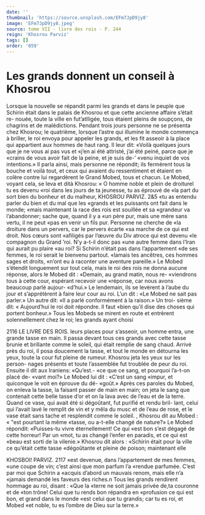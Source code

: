 ```yaml
---
date: ''
thumbnail: 'https://source.unsplash.com/EFm7JpD9jy8'
image: 'EFm7JpD9jy8.jpeg'
source: tome VII - livre des rois - P. 244
reign: 'Khosrou Parviz'
tags: []
order: '059'
---
```


# Les grands donnent un conseil à Khosrou

Lorsque la nouvelle se répandit parmi les grands
et dans le peuple que Schirin était dans le palais
de Khosrou et que cette ancienne affaire s’était re- nouée, toute la ville en fut’atIligée, tous étaient
pleins de soupçons, de chagrins et de malédictions. Pendant trois jours personne ne se présenta chez Khosrou; le quatrième, lorsque l’astre qui illumine
le monde commença à briller, le roi envoya pour appeler les grands, et les fit asseoir à la place qui appartient aux hommes de haut rang. Il leur dit: «Voilà quelques jours que je ne vous ai pas vus et «j’en ai été attristé, j’ai été peiné, parce que je
«crains de vous avoir fait de la peine, et je suis de-’ «venu inquiet de vos intentions.»
Il parla ainsi, mais personne ne répondit; ils fermèrent tous la bouche et voilà tout, et ceux qui avaient du ressentiment et étaient en colère contre lui regardèrent le Grand Mobed, tous et chacun. Le Mobed, voyant cela, se leva et dità Khosrou: « O homme noble et plein de droiturel tu es devenu «roi dans les jours de ta jeunesse, tu as éprouvé de
«la part du sort bien du bonheur et du malheur,
KHOSROU PARVIZ. 2&5 «tu as entendu parler du bien et du mal que les «grands et les puissants ont fait dans le monde;
«mais maintenant la race des rois est souillée et sa «grandeur va l’abandonner; sache que, quand il y a «un père pur, mais une mère sans vertu, il ne peut «pas en venir un fils pur. Personne ne cherche de «la droiture dans un pervers, car le pervers écarte «sa marche de ce qui est droit. Nos cœurs sont «afiligés par l’œuvre du Div atroce qui est devenu
«le compagnon du Grand ’roi. N’y a-t-il donc pas
«une autre femme dans l’lran qui aurait pu plaire «au roi? Si Schirin n’était pas dans l’appartement
«de ses femmes, le roi serait le bienvenu partout. «lamais tes ancêtres, ces hommes sages et droits, «n’ont eu à raconter une aventure pareille.»
Le Mobed s’étendit longuement sur tout cela, mais le roi des rois ne donna aucune réponse, alors le Mobed dit : «Demain, au grand matin, nous re- «viendrons tous à cette cour, espérant recevoir une «réponse, car nous avons beaucoup parlé aujour- «d’hui.» Le lendemain, ils se levèrent à l’aube du
jour et s’apprétèrent à faire leur cour au roi. L’un
dit : «Le Mobed ne sait pas parler.» Un autre dit:
«Il a parlé conformément à la raison.» Un troi-
sième dit: « Aujourd’hui le roi doit répondre. Il faut
«bien qu’il dise des choses qui portent bonheur.»
Tous les Mobeds se mirent en route et entrèrent solennellement chez le roi; les grands ayant choisi

2116 LE LIVRE DES ROIS.
leurs places pour s’asseoir, un homme entra, une
grande tasse en main. Il passa devant tous ces
grands avec cette tasse brunie et brillante comme le
soleil, qui était remplie de sang chaud. Arrivé près
du roi, il posa doucement la tasse, et tout le monde
en détourna les yeux, toute la cour fut pleine
de rumeur. Khosrou jeta les yeux sur les person- nages présents et toute l’assemblée fut troublée de
peur du roi. Ensuite il dit aux Iraniens: «Qu’est.-
«ce que ce sang, et pourquoi l’a-t-on placé de-
«vant moi?» Le Mobed lui dit : «C’est un sang
«impur, et quiconque le voit en éprouve du dé- «goût.» Après ces paroles du Mobed, on enleva la
tasse, la faisant passer de main en main; on jeta le sang que contenait cette belle tasse d’or et on la lava avec de l’eau et de la terre. Quand ce vase,
qui avait été si dégoûtant, fut purifié et rendu bril- lant, celui qui l’avait lavé le remplit de vin et y mêla du musc et de l’eau de rose, et le vase était sans tache et resplendit comme le soleil.
, Khosrou dit au Mobed : « "est pourtant la même «tasse, ou a-t-elle changé de nature?» Le Mobed répondit: «Puisses-tu vivre éternellement! Ce qui «est bon s’est dégagé de cette horreur! Par un
«mot, tu as changé l’enfer en paradis, et ce qui est «beau est sorti de la vilenie.» Khosrou dit alors : «Schirin était pour la ville ce qu’était cette tasse «dégoûtante et pleine de poison; maintenant elle

KHOSBOI! PARVIZ. 2117 «est devenue, dans l’appartement de mes femmes,
«une coupe de vin; c’est ainsi que mon parfum l’a «rendue parfumée. C’est par moi que Schirin a «acquis d’abord un mauvais renom, mais elle n’a «jamais demandé les faveurs des riches.n Tous les grands rendirent hommage au roi, disant : «Que la «terre ne soit jamais privée de,ta couronne et de «ton trône! Celui que tu rends bon répandra en «profusion ce qui est bon, et grand dans le monde «est celui que tu grandis; car tu es roi, et Mobed «et noble, tu es l’ombre de Dieu sur la terre.»
